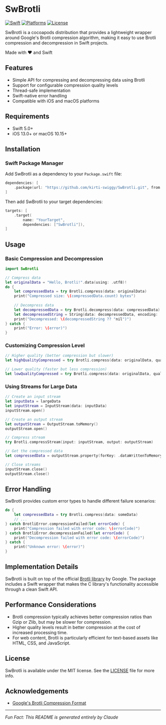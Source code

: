 # SwBrotli

[![Swift](https://img.shields.io/badge/Swift-5.0+-orange.svg)](https://swift.org)
[![Platforms](https://img.shields.io/badge/Platforms-iOS%20|%20macOS-blue.svg)](https://www.apple.com)
[![License](https://img.shields.io/badge/License-MIT-green.svg)](https://github.com/kirti-swiggy/SwBrotli/blob/main/LICENSE)

SwBrotli is a cocoapods distribution that provides a lightweight wrapper around Google's Brotli compression algorithm, making it easy to use Brotli compression and decompression in Swift projects.

Made with ❤️ and Swift

## Features

- Simple API for compressing and decompressing data using Brotli
- Support for configurable compression quality levels
- Thread-safe implementation
- Swift-native error handling
- Compatible with iOS and macOS platforms

## Requirements

- Swift 5.0+
- iOS 13.0+ or macOS 10.15+

## Installation

### Swift Package Manager

Add SwBrotli as a dependency to your `Package.swift` file:

```swift
dependencies: [
    .package(url: "https://github.com/kirti-swiggy/SwBrotli.git", from: "1.0.0")
]
```

Then add SwBrotli to your target dependencies:

```swift
targets: [
    .target(
        name: "YourTarget",
        dependencies: ["SwBrotli"]),
]
```

## Usage

### Basic Compression and Decompression

```swift
import SwBrotli

// Compress data
let originalData = "Hello, Brotli!".data(using: .utf8)!
do {
    let compressedData = try Brotli.compress(data: originalData)
    print("Compressed size: \(compressedData.count) bytes")
    
    // Decompress data
    let decompressedData = try Brotli.decompress(data: compressedData)
    let decompressedString = String(data: decompressedData, encoding: .utf8)
    print("Decompressed: \(decompressedString ?? "nil")")
} catch {
    print("Error: \(error)")
}
```

### Customizing Compression Level

```swift
// Higher quality (better compression but slower)
let highQualityCompressed = try Brotli.compress(data: originalData, quality: 11)

// Lower quality (faster but less compression)
let lowQualityCompressed = try Brotli.compress(data: originalData, quality: 1)
```

### Using Streams for Large Data

```swift
// Create an input stream
let inputData = largeData
let inputStream = InputStream(data: inputData)
inputStream.open()

// Create an output stream
let outputStream = OutputStream.toMemory()
outputStream.open()

// Compress stream
try Brotli.compressStream(input: inputStream, output: outputStream)

// Get the compressed data
let compressedData = outputStream.property(forKey: .dataWrittenToMemoryStreamKey) as! Data

// Close streams
inputStream.close()
outputStream.close()
```

## Error Handling

SwBrotli provides custom error types to handle different failure scenarios:

```swift
do {
    let compressedData = try Brotli.compress(data: someData)
    // ...
} catch BrotliError.compressionFailed(let errorCode) {
    print("Compression failed with error code: \(errorCode)")
} catch BrotliError.decompressionFailed(let errorCode) {
    print("Decompression failed with error code: \(errorCode)")
} catch {
    print("Unknown error: \(error)")
}
```

## Implementation Details

SwBrotli is built on top of the official [Brotli library](https://github.com/google/brotli) by Google. The package includes a Swift wrapper that makes the C library's functionality accessible through a clean Swift API.

## Performance Considerations

- Brotli compression typically achieves better compression ratios than Gzip or Zlib, but may be slower for compression.
- Higher quality levels result in better compression at the cost of increased processing time.
- For web content, Brotli is particularly efficient for text-based assets like HTML, CSS, and JavaScript.

## License

SwBrotli is available under the MIT license. See the [LICENSE](LICENSE) file for more info.

## Acknowledgements

- [Google's Brotli Compression Format](https://github.com/google/brotli)

---
*Fun Fact: This README is generated entirely by Claude*
